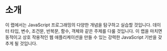 # 소개

이 랩에서는 JavaScript 프로그래밍의 다양한 개념을 탐구하고 실습할 것입니다. 데이터 타입, 변수, 조건문, 반복문, 함수, 객체와 같은 주제를 다룰 것입니다. 이 랩을 마치면 동적이고 상호 작용적인 웹 애플리케이션을 만들 수 있는 강력한 JavaScript 기반을 갖추게 될 것입니다.
